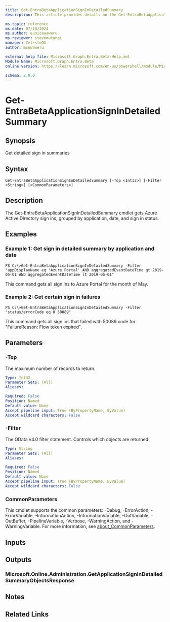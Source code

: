 ```yaml
---
title: Get-EntraBetaApplicationSignInDetailedSummary
description: This article provides details on the Get-EntraBetaApplicationSignInDetailedSummary command.

ms.topic: reference
ms.date: 07/18/2024
ms.author: eunicewaweru
ms.reviewer: stevemutungi
manager: CelesteDG
author: msewaweru

external help file: Microsoft.Graph.Entra.Beta-Help.xml
Module Name: Microsoft.Graph.Entra.Beta
online version: https://learn.microsoft.com/en-us/powershell/module/Microsoft.Graph.Entra.Beta/Get-EntraBetaApplicationSignInDetailedSummary

schema: 2.0.0
---
```


# Get-EntraBetaApplicationSignInDetailedSummary

## Synopsis
Get detailed sign in summaries

## Syntax

```
Get-EntraBetaApplicationSignInDetailedSummary [-Top <Int32>] [-Filter <String>] [<CommonParameters>]
```

## Description
The Get-EntraBetaApplicationSignInDetailedSummary cmdlet gets Azure Active Directory sign ins, grouped by application, date, and sign in status.

## Examples

### Example 1: Get sign in detailed summary by application and date
```
PS C:\>Get-EntraBetaApplicationSignInDetailedSummary -Filter "appDisplayName eq 'Azure Portal' AND aggregatedEventDateTime gt 2019-05-01 AND aggregatedEventDateTime lt 2019-06-01"
```

This command gets all sign ins to Azure Portal for the month of May.

### Example 2: Get certain sign in failures
```
PS C:\>Get-EntraBetaApplicationSignInDetailedSummary -Filter "status/errorCode eq 0 50089"
```

This command gets all sign ins that failed with 50089 code for "FailureReason: Flow token expired".

## Parameters

### -Top
The maximum number of records to return.

```yaml
Type: Int32
Parameter Sets: (All)
Aliases:

Required: False
Position: Named
Default value: None
Accept pipeline input: True (ByPropertyName, ByValue)
Accept wildcard characters: False
```

### -Filter
The OData v4.0 filter statement. 
Controls which objects are returned.

```yaml
Type: String
Parameter Sets: (All)
Aliases:

Required: False
Position: Named
Default value: None
Accept pipeline input: True (ByPropertyName, ByValue)
Accept wildcard characters: False
```

### CommonParameters
This cmdlet supports the common parameters: -Debug, -ErrorAction, -ErrorVariable, -InformationAction, -InformationVariable, -OutVariable, -OutBuffer, -PipelineVariable, -Verbose, -WarningAction, and -WarningVariable. For more information, see [about_CommonParameters](https://go.microsoft.com/fwlink/?LinkID=113216).

## Inputs

## Outputs

### Microsoft.Online.Administration.GetApplicationSignInDetailedSummaryObjectsResponse
## Notes
## Related Links
